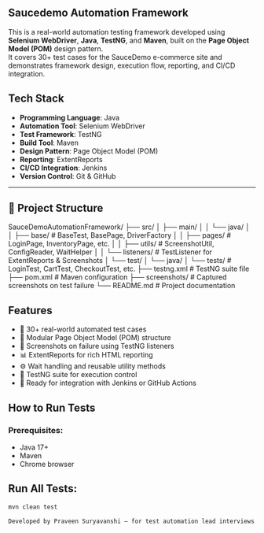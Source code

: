 ## Saucedemo Automation Framework

This is a real-world automation testing framework developed using **Selenium WebDriver**, **Java**, **TestNG**, and **Maven**, built on the **Page Object Model (POM)** design pattern.  
It covers 30+ test cases for the SauceDemo e-commerce site and demonstrates framework design, execution flow, reporting, and CI/CD integration.

## Tech Stack

- **Programming Language**: Java  
- **Automation Tool**: Selenium WebDriver  
- **Test Framework**: TestNG  
- **Build Tool**: Maven  
- **Design Pattern**: Page Object Model (POM)  
- **Reporting**: ExtentReports  
- **CI/CD Integration**: Jenkins  
- **Version Control**: Git & GitHub  


---
## 📁 Project Structure

SauceDemoAutomationFramework/
├── src/
│ ├── main/
│ │ └── java/
│ │ ├── base/ # BaseTest, BasePage, DriverFactory
│ │ ├── pages/ # LoginPage, InventoryPage, etc.
│ │ ├── utils/ # ScreenshotUtil, ConfigReader, WaitHelper
│ │ └── listeners/ # TestListener for ExtentReports & Screenshots
│ └── test/
│ └── java/
│ └── tests/ # LoginTest, CartTest, CheckoutTest, etc.
├── testng.xml # TestNG suite file
├── pom.xml # Maven configuration
├── screenshots/ # Captured screenshots on test failure
└── README.md # Project documentation



## Features
- 🚀 30+ real-world automated test cases  
- 🔄 Modular Page Object Model (POM) structure  
- 📸 Screenshots on failure using TestNG listeners  
- 📊 ExtentReports for rich HTML reporting  
- ⚙️ Wait handling and reusable utility methods  
- 🧪 TestNG suite for execution control  
- 🔁 Ready for integration with Jenkins or GitHub Actions

  
##  How to Run Tests

### Prerequisites:
- Java 17+
- Maven
- Chrome browser

## Run All Tests:

```bash
mvn clean test

Developed by Praveen Suryavanshi — for test automation lead interviews and real-world project experience.
